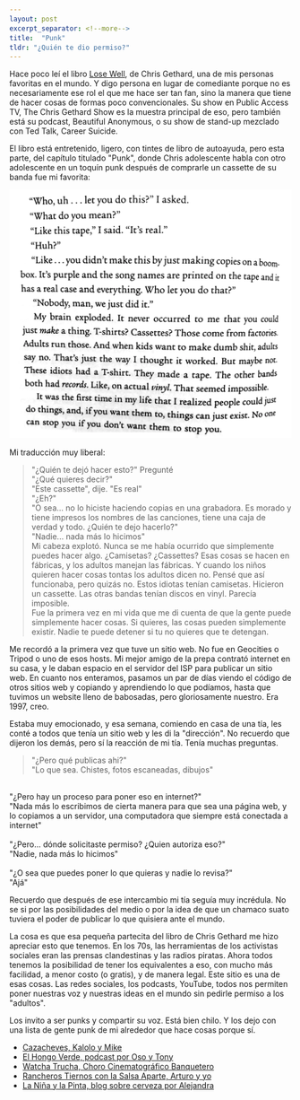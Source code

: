 ```yaml
---
layout: post
excerpt_separator: <!--more-->
title:  "Punk"
tldr: "¿Quién te dio permiso?"
---
```


Hace poco leí el libro [Lose Well](https://chrisgeth.com/lose-well/), de Chris Gethard, una de mis personas favoritas en el mundo. Y digo persona en lugar de comediante porque no es necesariamente ese rol el que me hace ser tan fan, sino la manera que tiene de hacer cosas de formas poco convencionales. Su show en Public Access TV, The Chris Gethard Show es la muestra principal de eso, pero también está su podcast, Beautiful Anonymous, o su show de stand-up mezclado con Ted Talk, Career Suicide.

El libro está entretenido, ligero, con tintes de libro de autoayuda, pero esta parte, del capítulo titulado "Punk", donde Chris adolescente habla con otro adolescente en un toquín punk después de comprarle un cassette de su banda fue mi favorita:

![Página de Lose Well, por Chris Gethard](chris-gethard-punk.png)

Mi traducción muy liberal:

> "¿Quién te dejó hacer esto?" Pregunté<br>
> "¿Qué quieres decir?"<br>
> "Este cassette", dije. "Es real"<br>
> "¿Eh?"<br>
> "O sea... no lo hiciste haciendo copias en una grabadora. Es morado y tiene impresos los nombres de las canciones, tiene una caja de verdad y todo. ¿Quién te dejo hacerlo?"<br>
> "Nadie... nada más lo hicimos"<br>
> Mi cabeza explotó. Nunca se me había ocurrido que simplemente puedes hacer algo. ¿Camisetas? ¿Cassettes? Esas cosas se hacen en fábricas, y los adultos manejan las fábricas. Y cuando los niños quieren hacer cosas tontas los adultos dicen no. Pensé que así funcionaba, pero quizás no. Estos idiotas tenían camisetas. Hicieron un cassette. Las otras bandas tenían discos en vinyl. Parecía imposible.<br>
> Fue la primera vez en mi vida que me di cuenta de que la gente puede simplemente hacer cosas. Si quieres, las cosas pueden simplemente existir. Nadie te puede detener si tu no quieres que te detengan.

Me recordó a la primera vez que tuve un sitio web. No fue en Geocities o Tripod o uno de esos hosts. Mi mejor amigo de la prepa contrató internet en su casa, y le daban espacio en el servidor del ISP para publicar un sitio web. En cuanto nos enteramos, pasamos un par de días viendo el código de otros sitios web y copiando y aprendiendo lo que podíamos, hasta que tuvimos un website lleno de babosadas, pero gloriosamente nuestro. Era 1997, creo.

Estaba muy emocionado, y esa semana, comiendo en casa de una tía, les conté a todos que tenía un sitio web y les di la "dirección". No recuerdo que dijeron los demás, pero sí la reacción de mi tía. Tenía muchas preguntas.

>"¿Pero qué publicas ahi?"<br>
"Lo que sea. Chistes, fotos escaneadas, dibujos"<br>
<br>
"¿Pero hay un proceso para poner eso en internet?"<br>
"Nada más lo escribimos de cierta manera para que sea una página web, y lo copiamos a un servidor, una computadora que siempre está conectada a internet"<br>
<br>
"¿Pero... dónde solicitaste permiso? ¿Quien autoriza eso?"<br>
"Nadie, nada más lo hicimos"<br>
<br>
"¿O sea que puedes poner lo que quieras y nadie lo revisa?"<br>
"Ajá"

Recuerdo que después de ese intercambio mi tía seguía muy incrédula. No se si por las posibilidades del medio o por la idea de que un chamaco suato tuviera el poder de publicar lo que quisiera ante el mundo.

La cosa es que esa pequeña partecita del libro de Chris Gethard me hizo apreciar esto que tenemos. En los 70s, las herramientas de los activistas sociales eran las prensas clandestinas y las radios piratas. Ahora todos tenemos la posibilidad de tener los equivalentes a eso, con mucho más facilidad, a menor costo (o gratis), y de manera legal. Este sitio es una de esas cosas. Las redes sociales, los podcasts, YouTube, todos nos permiten poner nuestras voz y nuestras ideas en el mundo sin pedirle permiso a los "adultos".

Los invito a ser punks y compartir su voz. Está bien chilo. Y los dejo con una lista de gente punk de mi alrededor que hace cosas porque sí.

- [Cazacheves, Kalolo y Mike](https://www.youtube.com/channel/UC6GHo9b0A8R51a58OhSaKsA)
- [El Hongo Verde, podcast por Oso y Tony](https://batosjugando.com/podcast)
- [Watcha Trucha, Choro Cinematográfico Banquetero](https://www.youtube.com/channel/UCYAsCDJ3E_fpuTh_f-9MS0g)
- [Rancheros Tiernos con la Salsa Aparte, Arturo y yo](https://anchor.fm/rancherostiernos)
- [La Niña y la Pinta, blog sobre cerveza por Alejandra](http://laninaylapinta.com)